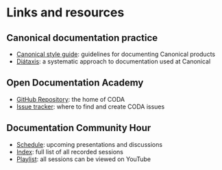 # Links and resources

## Canonical documentation practice

- [Canonical style guide](https://docs.ubuntu.com/styleguide/en/): guidelines for documenting Canonical products
- [Diátaxis](https://diataxis.fr/): a systematic approach to documentation used at Canonical

## Open Documentation Academy

- [GitHub Repository](https://github.com/canonical/open-documentation-academy): the home of CODA
- [Issue tracker](https://github.com/canonical/open-documentation-academy/issues): where to find and create CODA issues

## Documentation Community Hour

- [Schedule](https://discourse.ubuntu.com/t/open-documentation-hour-schedule/45291): upcoming presentations and discussions
- [Index](https://discourse.ubuntu.com/t/open-documentation-hour-recording-index/45289): full list of all recorded sessions
- [Playlist](https://www.youtube.com/watch?v=SWyzQ3ChZ1I&list=PL-qBHd6_LXWYefHij0dJ7c9X-Q9QfFFFa): all sessions can be viewed on YouTube

